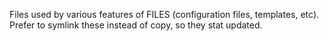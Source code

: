 Files used by various features of FILES (configuration files, templates, etc).
Prefer to symlink these instead of copy, so they stat updated.
